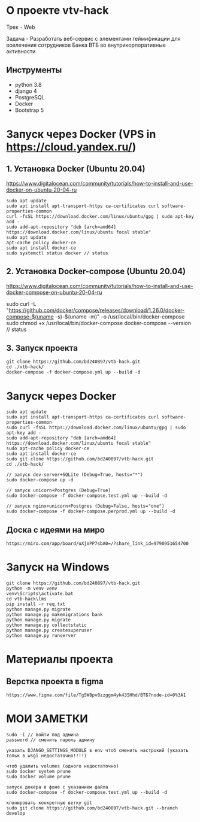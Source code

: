 # О проекте vtv-hack

Трек - Web

Задача - Разработать веб-сервис с элементами геймификации для вовлечения сотрудников Банка ВТБ во внутрикорпоративные активности

## Инструменты
- python 3.8
- django 4
- PostgreSQL
- Docker
- Bootstrap 5

# Запуск через Docker (VPS in https://cloud.yandex.ru/)

## 1. Установка Docker (Ubuntu 20.04) 
https://www.digitalocean.com/community/tutorials/how-to-install-and-use-docker-on-ubuntu-20-04-ru

    sudo apt update
    sudo apt install apt-transport-https ca-certificates curl software-properties-common
    curl -fsSL https://download.docker.com/linux/ubuntu/gpg | sudo apt-key add -
    sudo add-apt-repository "deb [arch=amd64] https://download.docker.com/linux/ubuntu focal stable"
    sudo apt update
    apt-cache policy docker-ce
    sudo apt install docker-ce
    sudo systemctl status docker // status

## 2. Установка Docker-compose (Ubuntu 20.04)
https://www.digitalocean.com/community/tutorials/how-to-install-and-use-docker-compose-on-ubuntu-20-04-ru

sudo curl -L "https://github.com/docker/compose/releases/download/1.26.0/docker-compose-$(uname -s)-$(uname -m)" -o /usr/local/bin/docker-compose
sudo chmod +x /usr/local/bin/docker-compose
docker-compose --version // status


## 3. Запуск проекта 

    git clone https://github.com/bd240897/vtb-hack.git
    cd ./vtb-hack/
    docker-compose -f docker-compose.yml up --build -d

# Запуск через Docker
    sudo apt update
    sudo apt install apt-transport-https ca-certificates curl software-properties-common
    sudo curl -fsSL https://download.docker.com/linux/ubuntu/gpg | sudo apt-key add -
    sudo add-apt-repository "deb [arch=amd64] https://download.docker.com/linux/ubuntu focal stable"
    sudo apt-cache policy docker-ce
    sudo apt install docker-ce
    sudo git clone https://github.com/bd240897/vtb-hack.git
    cd ./vtb-hack/

    // запуск dev-server+SQLite (Debug=True, hosts="*")
    sudo docker-compose up -d

    // запуск unicorn+Postgres (Debug=True)
    sudo docker-compose -f docker-compose.test.yml up --build -d

    // запуск nginx+unicorn+Postgres (Debug=False, hosts="one")
    sudo docker-compose -f docker-compose.perprod.yml up --build -d

## Доска с идеями на миро
    https://miro.com/app/board/uXjVPP7sbA0=/?share_link_id=9790951654700



# Запуск на Windows
    git clone https://github.com/bd240897/vtb-hack.git
    python -m venv venv
    venv\Scripts\activate.bat
    cd vtb-hack\lms
    pip install -r req.txt
    python manage.py migrate
    python manage.py makemigrations bank
    python manage.py migrate
    python manage.py collectstatic
    python manage.py createsuperuser
    python manage.py runserver

# Материалы проекта 

## Верстка проекта в figma
    https://www.figma.com/file/TgSW8pv0zzggm4yk43SHhd/ВТБ?node-id=0%3A1

# МОИ ЗАМЕТКИ

    sudo -i // войти под админа
    password // сменить пароль админу

    указать DJANGO_SETTINGS_MODULE в env чтоб сменить настрокий (указать тольк в wsgi недостаточно!!!!)
    
    чтоб удалить volumes (одного недостаточно)
    sudo docker system prune
    sudo docker volume prune

    запуск докера в фоне с указанием файла
    sudo docker-compose -f docker-compose.test.yml up --build -d

    клонировать конкретную ветку git
    sudo git clone https://github.com/bd240897/vtb-hack.git --branch develop